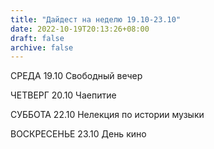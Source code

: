 ```yaml
---
title: "Дайдест на неделю 19.10-23.10" 
date: 2022-10-19T20:13:26+08:00
draft: false
archive: false
---
```


СРЕДА 19.10
Свободный вечер

ЧЕТВЕРГ 20.10
Чаепитие

СУББОТА 22.10
Нелекция по истории музыки

ВОСКРЕСЕНЬЕ 23.10
День кино
